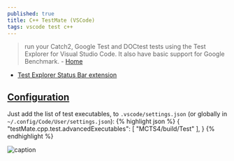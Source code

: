 ```yaml
---
published: true
title: C++ TestMate (VSCode)
tags: vscode test c++
---
```

>  run your Catch2, Google Test and DOCtest tests using the Test Explorer for Visual Studio Code. It also have basic support for Google Benchmark. - [Home](https://github.com/matepek/vscode-catch2-test-adapter)

- [Test Explorer Status Bar extension](https://marketplace.visualstudio.com/items?itemName=connorshea.vscode-test-explorer-status-bar)

## [Configuration](https://github.com/matepek/vscode-catch2-test-adapter#configuration)
Just add the list of test executables, to `.vscode/settings.json` (or globally in `~/.config/Code/User/settings.json`):
{% highlight json %}
{
    "testMate.cpp.test.advancedExecutables": [
        "MCTS4/build/Test"
        ],
}
{% endhighlight %}

![caption](https://raw.githubusercontent.com/matepek/vscode-catch2-test-adapter/master/resources/Screenshot_2019-05-29.png)
